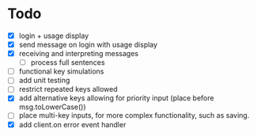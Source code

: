 # Todo

- [x] login + usage display
- [x] send message on login with usage display
- [x] receiving and interpreting messages
  - [ ] process full sentences
- [ ] functional key simulations
- [ ] add unit testing
- [ ] restrict repeated keys allowed
- [x] add alternative keys allowing for priority input (place before msg.toLowerCase())
- [ ] place multi-key inputs, for more complex functionality, such as saving.
- [x] add client.on error event handler
